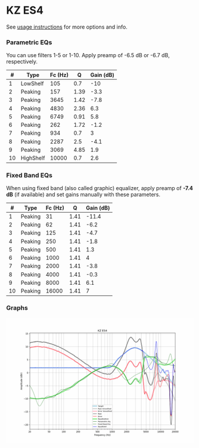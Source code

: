 # KZ ES4
See [usage instructions](https://github.com/jaakkopasanen/AutoEq#usage) for more options and info.

### Parametric EQs
You can use filters 1-5 or 1-10. Apply preamp of -6.5 dB or -6.7 dB, respectively.

|   # | Type      |   Fc (Hz) |    Q |   Gain (dB) |
|-----|-----------|-----------|------|-------------|
|   1 | LowShelf  |       105 | 0.7  |       -10   |
|   2 | Peaking   |       157 | 1.39 |        -3.3 |
|   3 | Peaking   |      3645 | 1.42 |        -7.8 |
|   4 | Peaking   |      4830 | 2.36 |         6.3 |
|   5 | Peaking   |      6749 | 0.91 |         5.8 |
|   6 | Peaking   |       262 | 1.72 |        -1.2 |
|   7 | Peaking   |       934 | 0.7  |         3   |
|   8 | Peaking   |      2287 | 2.5  |        -4.1 |
|   9 | Peaking   |      3069 | 4.85 |         1.9 |
|  10 | HighShelf |     10000 | 0.7  |         2.6 |

### Fixed Band EQs
When using fixed band (also called graphic) equalizer, apply preamp of **-7.4 dB** (if available) and set gains manually with these parameters.

|   # | Type    |   Fc (Hz) |    Q |   Gain (dB) |
|-----|---------|-----------|------|-------------|
|   1 | Peaking |        31 | 1.41 |       -11.4 |
|   2 | Peaking |        62 | 1.41 |        -6.2 |
|   3 | Peaking |       125 | 1.41 |        -4.7 |
|   4 | Peaking |       250 | 1.41 |        -1.8 |
|   5 | Peaking |       500 | 1.41 |         1.3 |
|   6 | Peaking |      1000 | 1.41 |         4   |
|   7 | Peaking |      2000 | 1.41 |        -3.8 |
|   8 | Peaking |      4000 | 1.41 |        -0.3 |
|   9 | Peaking |      8000 | 1.41 |         6.1 |
|  10 | Peaking |     16000 | 1.41 |         7   |

### Graphs
![](./KZ%20ES4.png)
